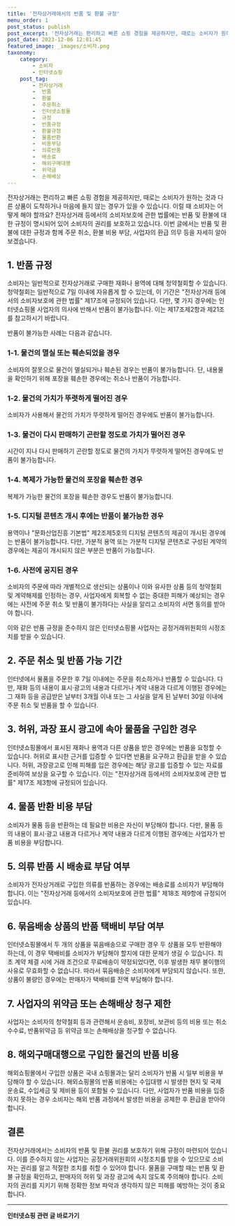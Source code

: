```yaml
---
title: '전자상거래에서의 반품 및 환불 규정'
menu_order: 1
post_status: publish
post_excerpt: '전자상거래는 편리하고 빠른 쇼핑 경험을 제공하지만, 때로는 소비자가 원하는 것과 다른 상품이 도착하거나 마음에 들지 않는 경우가 있을 수 있습니다. 이럴 때 소비자는 어떻게 해야 할까요  전자상거래 등에서의 소비자보호에 관한 법률에는 반품 및 환불에 대한 규정이 명시되어 있어 소비자의 권리를 보호하고 있습니다. 이번 글에서는 반품 및 환불에 대한 규정과 함께 주문 취소, 환불 비용 부담, 사업자의 환급 의무 등을 자세히 알아보겠습니다.'
post_date: 2023-12-06 12:01:45
featured_image: _images/소비자.png
taxonomy:
    category:
        - 소비자
        - 인터넷쇼핑
    post_tag:
        - 전자상거래
        -  반품
        -  환불
        -  주문취소
        -  인터넷쇼핑몰
        -  규정
        -  반품규정
        -  환불규정
        -  물품반환
        -  비용부담
        -  의류반품
        -  배송료
        -  해외구매대행
        -  위약금
        -  손해배상
---
```



전자상거래는 편리하고 빠른 쇼핑 경험을 제공하지만, 때로는 소비자가 원하는 것과 다른 상품이 도착하거나 마음에 들지 않는 경우가 있을 수 있습니다. 이럴 때 소비자는 어떻게 해야 할까요? 전자상거래 등에서의 소비자보호에 관한 법률에는 반품 및 환불에 대한 규정이 명시되어 있어 소비자의 권리를 보호하고 있습니다. 이번 글에서는 반품 및 환불에 대한 규정과 함께 주문 취소, 환불 비용 부담, 사업자의 환급 의무 등을 자세히 알아보겠습니다.

## 1. 반품 규정

소비자는 일반적으로 전자상거래로 구매한 재화나 용역에 대해 청약철회할 수 있습니다. 청약철회는 일반적으로 7일 이내에 자유롭게 할 수 있는데, 이 기간은 "전자상거래 등에서의 소비자보호에 관한 법률" 제17조에 규정되어 있습니다. 다만, 몇 가지 경우에는 인터넷쇼핑몰 사업자의 의사에 반해서 반품이 불가능합니다. 이는 제17조제2항과 제21조를 참고하시기 바랍니다.

반품이 불가능한 사례는 다음과 같습니다.

### 1-1. 물건의 멸실 또는 훼손되었을 경우

소비자의 잘못으로 물건이 멸실되거나 훼손된 경우는 반품이 불가능합니다. 단, 내용물을 확인하기 위해 포장을 훼손한 경우에는 취소나 반품이 가능합니다.

### 1-2. 물건의 가치가 뚜렷하게 떨어진 경우

소비자가 사용해서 물건의 가치가 뚜렷하게 떨어진 경우에도 반품이 불가능합니다.

### 1-3. 물건이 다시 판매하기 곤란할 정도로 가치가 떨어진 경우

시간이 지나 다시 판매하기 곤란할 정도로 물건의 가치가 뚜렷하게 떨어진 경우에도 반품이 불가능합니다.

### 1-4. 복제가 가능한 물건의 포장을 훼손한 경우

복제가 가능한 물건의 포장을 훼손한 경우도 반품이 불가능합니다.

### 1-5. 디지털 콘텐츠 개시 후에는 반품이 불가능한 경우

용역이나 "문화산업진흥 기본법" 제2조제5호의 디지털 콘텐츠의 제공이 개시된 경우에는 반품이 불가능합니다. 다만, 가분적 용역 또는 가분적 디지털 콘텐츠로 구성된 계약의 경우에는 제공이 개시되지 않은 부분은 반품이 가능합니다.

### 1-6. 사전에 공지된 경우

소비자의 주문에 따라 개별적으로 생산되는 상품이나 이와 유사한 상품 등의 청약철회 및 계약해제를 인정하는 경우, 사업자에게 회복할 수 없는 중대한 피해가 예상되는 경우에는 사전에 주문 취소 및 반품이 불가하다는 사실을 알리고 소비자의 서면 동의를 받아야 합니다.

이와 같은 반품 규정을 준수하지 않은 인터넷쇼핑몰 사업자는 공정거래위원회의 시정조치를 받을 수 있습니다.

## 2. 주문 취소 및 반품 가능 기간

인터넷에서 물품을 주문한 후 7일 이내에는 주문을 취소하거나 반품할 수 있습니다. 다만, 재화 등의 내용이 표시·광고의 내용과 다르거나 계약 내용과 다르게 이행된 경우에는 그 재화 등을 공급받은 날부터 3개월 이내 또는 그 사실을 알게 된 날부터 30일 이내에 주문 취소 및 반품을 할 수 있습니다.

## 3. 허위, 과장 표시 광고에 속아 물품을 구입한 경우

인터넷쇼핑몰에서 표시된 재화나 용역과 다른 상품을 받은 경우에는 반품을 요청할 수 있습니다. 허위로 표시한 근거를 입증할 수 있다면 반품을 요구하고 환급을 받을 수 있습니다. 허위, 과장광고로 인해 피해를 입은 경우에는 해당 광고를 입증할 수 있는 자료를 준비하여 보상을 요구할 수 있습니다. 이는 "전자상거래 등에서의 소비자보호에 관한 법률" 제17조 제3항에 규정되어 있습니다.

## 4. 물품 반환 비용 부담

소비자가 물품 등을 반환하는 데 필요한 비용은 자신이 부담해야 합니다. 다만, 물품 등의 내용이 표시·광고 내용과 다르거나 계약 내용과 다르게 이행된 경우에는 사업자가 반품 비용을 부담합니다.

## 5. 의류 반품 시 배송료 부담 여부

소비자가 전자상거래로 구입한 의류를 반품하는 경우에는 배송료를 소비자가 부담해야 합니다. 이는 "전자상거래 등에서의 소비자보호에 관한 법률" 제18조 제9항에 규정되어 있습니다.

## 6. 묶음배송 상품의 반품 택배비 부담 여부

인터넷쇼핑몰에서 두 개의 상품을 묶음배송으로 구매한 경우 두 상품을 모두 반환해야 하는데, 이 경우 택배비를 소비자가 부담해야 할지에 대한 문제가 생길 수 있습니다. 최초 계약 체결 시에 거래 조건으로 무료배송이 약정되었다면, 이후 발생한 채무 불이행의 사유로 무효화할 수 없습니다. 따라서 묶음배송은 소비자에게 부담되지 않습니다. 또한, 상품이 불량인 경우에는 판매자가 택배비를 전액 부담해야 합니다.

## 7. 사업자의 위약금 또는 손해배상 청구 제한

사업자는 소비자의 청약철회 등과 관련해서 운송비, 포장비, 보관비 등의 비용 또는 취소수수료, 반품위약금 등 위약금 또는 손해배상을 청구할 수 없습니다.

## 8. 해외구매대행으로 구입한 물건의 반품 비용

해외쇼핑몰에서 구입한 상품은 국내 쇼핑몰과는 달리 소비자가 반품 시 일부 비용을 부담해야 할 수 있습니다. 해외쇼핑몰의 반품 비용에는 수입대행 시 발생한 현지 및 국제 운송료, 수입세금 및 제비용 등이 포함될 수 있습니다. 다만, 사업자가 반품 비용을 입증하지 못하는 경우 소비자는 해외 반품 과정에서 발생한 비용을 공제한 후 환급을 받아야 합니다.

## 결론

전자상거래에서는 소비자의 반품 및 환불 권리를 보호하기 위해 규정이 마련되어 있습니다. 이를 준수하지 않는 사업자는 공정거래위원회의 시정조치를 받을 수 있으므로 소비자는 권리를 알고 적절한 조치를 취할 수 있어야 합니다. 물품을 구매할 때는 반품 및 환불 규정을 확인하고, 판매자의 허위 및 과장 광고에 속지 않도록 주의해야 합니다. 소비자의 권리를 지키기 위해 정확한 정보 파악과 생각하지 않은 피해를 예방하는 것이 중요합니다.
<!-- wp:separator -->
<hr class="wp-block-separator has-alpha-channel-opacity"/>
<!-- /wp:separator -->

<!-- wp:group {"backgroundColor":"base","layout":{"type":"constrained"}} -->
<div class="wp-block-group has-base-background-color has-background"><!-- wp:paragraph {"align":"center","fontSize":"medium"} -->
<p class="has-text-align-center has-large-font-size"><strong>인터넷쇼핑 관련 글 바로가기</strong></p>
<!-- /wp:paragraph -->


<!-- wp:latest-posts
{"categories":[{"id":30793,"count":19,"description":"","link":"https://uknowlaw.com/category/%ec%9d%b8%ed%84%b0%eb%84%b7%ec%87%bc%ed%95%91/","name":"인터넷쇼핑","slug":"인터넷쇼핑","taxonomy":"category","parent":0,"meta":[],"_links":{"self":[{"href":"https://uknowlaw.com/wp-json/wp/v2/categories/30793"}],"collection":[{"href":"https://uknowlaw.com/wp-json/wp/v2/categories"}],"about":[{"href":"https://uknowlaw.com/wp-json/wp/v2/taxonomies/category"}],"wp:post_type":[{"href":"https://uknowlaw.com/wp-json/wp/v2/posts?categories=30793"}],"curies":[{"name":"wp","href":"https://api.w.org/{rel}","templated":true}]}}],"postsToShow":100,"excerptLength":28,"postLayout":"grid","columns":2,"featuredImageAlign":"left","featuredImageSizeSlug":"large","fontSize":"small"} /--></div>
<!-- /wp:group -->
